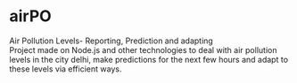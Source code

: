 # airPO
Air Pollution Levels- Reporting, Prediction and adapting  
Project made on Node.js and other technologies to deal with air pollution levels in the city delhi, make predictions for the next few 
hours and adapt to these levels via efficient ways.
